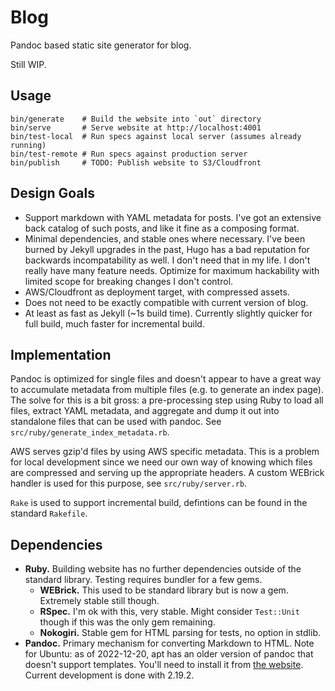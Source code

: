 # Blog

Pandoc based static site generator for blog.

Still WIP.

## Usage

    bin/generate    # Build the website into `out` directory
    bin/serve       # Serve website at http://localhost:4001
    bin/test-local  # Run specs against local server (assumes already running)
    bin/test-remote # Run specs against production server
    bin/publish     # TODO: Publish website to S3/Cloudfront

## Design Goals

* Support markdown with YAML metadata for posts. I've got an extensive back
  catalog of such posts, and like it fine as a composing format.
* Minimal dependencies, and stable ones where necessary. I've been burned by
  Jekyll upgrades in the past, Hugo has a bad reputation for backwards
  incompatability as well. I don't need that in my life. I don't really have
  many feature needs. Optimize for maximum hackability with limited scope for
  breaking changes I don't control.
* AWS/Cloudfront as deployment target, with compressed assets.
* Does not need to be exactly compatible with current version of blog.
* At least as fast as Jekyll (~1s build time). Currently slightly quicker for
  full build, much faster for incremental build.

## Implementation

Pandoc is optimized for single files and doesn't appear to have a great way to
accumulate metadata from multiple files (e.g. to generate an index page). The
solve for this is a bit gross: a pre-processing step using Ruby to load all
files, extract YAML metadata, and aggregate and dump it out into standalone
files that can be used with pandoc. See `src/ruby/generate_index_metadata.rb`.

AWS serves gzip'd files by using AWS specific metadata. This is a problem for
local development since we need our own way of knowing which files are
compressed and serving up the appropriate headers. A custom WEBrick handler is used for this purpose, see `src/ruby/server.rb`.


`Rake` is used to support incremental build, defintions can be found in the
standard `Rakefile`.

## Dependencies

* **Ruby.** Building website has no further dependencies outside of the
  standard library. Testing requires bundler for a few gems.
  * **WEBrick.** This used to be standard library but is now a gem. Extremely
    stable still though.
  * **RSpec.** I'm ok with this, very stable. Might consider `Test::Unit`
    though if this was the only gem remaining.
  * **Nokogiri.** Stable gem for HTML parsing for tests, no option in stdlib.
* **Pandoc.** Primary mechanism for converting Markdown to HTML. Note for
  Ubuntu: as of 2022-12-20, apt has an older version of pandoc that doesn't
  support templates. You'll need to install it from [the
  website](https://pandoc.org/installing.html). Current development is done
  with 2.19.2.
